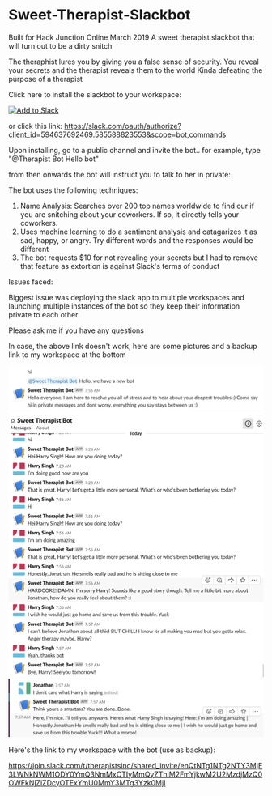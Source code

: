 # Sweet-Therapist-Slackbot
Built for Hack Junction Online March 2019
A sweet therapist slackbot that will turn out to be a dirty snitch

The theraphist lures you by giving you a false sense of security. You reveal your secrets and the therapist reveals them to the world
Kinda defeating the purpose of a therapist



Click here to install the slackbot to your workspace:

<a href="https://slack.com/oauth/authorize?client_id=594637692469.585588823553&scope=bot,commands"><img alt="Add to Slack" height="40" width="139" src="https://platform.slack-edge.com/img/add_to_slack.png" srcset="https://platform.slack-edge.com/img/add_to_slack.png 1x, https://platform.slack-edge.com/img/add_to_slack@2x.png 2x"></a>

or click this link: <a href="https://slack.com/oauth/authorize?client_id=594637692469.585588823553&scope=bot,commands">https://slack.com/oauth/authorize?client_id=594637692469.585588823553&scope=bot,commands</a>


Upon installing, go to a public channel and invite the bot.. for example, type "@Therapist Bot Hello bot"

from then onwards the bot will instruct you to talk to her in private:


The bot uses the following techniques:

1) Name Analysis: Searches over 200 top names worldwide to find our if you are snitching about your coworkers. If so, it directly tells your coworkers.
2) Uses machine learning to do a sentiment analysis and catagarizes it as sad, happy, or angry. Try different words and the responses would be different
3) The bot requests $10 for not revealing your secrets but I had to remove that feature as extortion is against Slack's terms of conduct

Issues faced:

Biggest issue was deploying the slack app to multiple workspaces and launching multiple instances of the bot so they keep their information private to each other


Please ask me if you have any questions

In case, the above link doesn't work, here are some pictures and a backup link to my workspace at the bottom

![alt text](https://github.com/HarryPahwa/Sweet-Therapist-Slackbot/blob/master/Screen%20Shot%202019-03-31%20at%207.55.51%20AM.png)
![alt text](https://github.com/HarryPahwa/Sweet-Therapist-Slackbot/blob/master/Screen%20Shot%202019-03-31%20at%207.58.43%20AM.png)
![alt text](https://github.com/HarryPahwa/Sweet-Therapist-Slackbot/blob/master/Screen%20Shot%202019-03-31%20at%207.59.09%20AM.png)

Here's the link to my workspace with the bot (use as backup):

https://join.slack.com/t/therapistsinc/shared_invite/enQtNTg1NTg2NTY3MjE3LWNkNWM1ODY0YmQ3NmMxOTIyMmQyZThiM2FmYjkwM2U2MzdjMzQ0OWFkNjZiZDcyOTExYmU0MmY3MTg3Yzk0MjI

